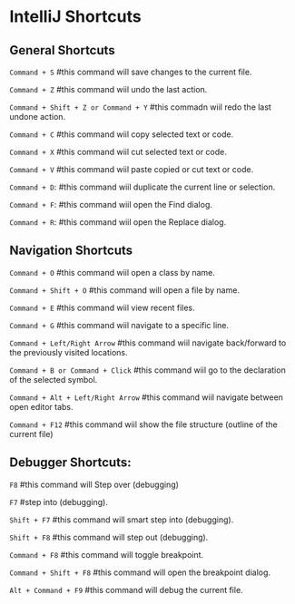 # IntelliJ Shortcuts

## General Shortcuts

`Command + S`    #this command will save changes to the current file.

`Command + Z` #this command wiil undo the last action.

`Command + Shift + Z or Command + Y`  #this commadn wiil redo the last undone action.

`Command + C`  #this command wiil copy selected text or code.

`Command + X`    #this command wiil cut selected text or code.

`Command + V`    #this command wiil paste copied or cut text or code.

`Command + D`: #this command wiil duplicate the current line or selection.

`Command + F`: #this command wiil open the Find dialog.

`Command + R`: #this command wiil open the Replace dialog.


## Navigation Shortcuts

`Command + O`            #this command wiil open a class by name.

`Command + Shift + O`    #this command will open a file by name.

`Command + E`    #this command wiil view recent files.

`Command + G`     #this command wiil navigate to a specific line.

`Command + Left/Right Arrow`  #this command wiil navigate back/forward to the previously visited locations.

`Command + B or Command + Click`    #this command wiil go to the declaration of the selected symbol.

`Command + Alt + Left/Right Arrow`   #this command wiil navigate between open editor tabs.

`Command + F12`    #this command wiil show the file structure (outline of the current file)


## Debugger Shortcuts:

`F8`     #this command will Step over (debugging)

`F7` #step into (debugging).

`Shift + F7`    #this command will smart step into (debugging).

`Shift + F8` #this command will step out (debugging).

`Command + F8` #this command will toggle breakpoint.

`Command + Shift + F8` #this command will open the breakpoint dialog.

`Alt + Command + F9` #this command will debug the current file.